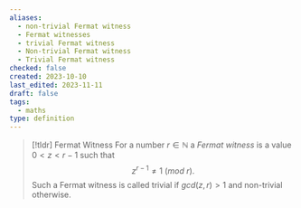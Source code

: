 ```yaml
---
aliases:
  - non-trivial Fermat witness
  - Fermat witnesses
  - trivial Fermat witness
  - Non-trivial Fermat witness
  - Trivial Fermat witness
checked: false
created: 2023-10-10
last_edited: 2023-11-11
draft: false
tags:
  - maths
type: definition
---
```

>[!tldr] Fermat Witness
>For a number $r \in \mathbb{N}$ a *Fermat witness* is a value $0 < z < r-1$ such that
>$$z^{r-1} \not = 1 \ (mod \ r).$$
>Such a Fermat witness is called trivial if $gcd(z,r) > 1$ and non-trivial otherwise.

